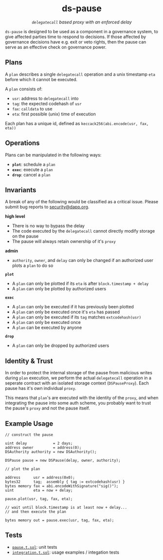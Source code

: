 <h1 align="center">
ds-pause
</h1>

<p align="center">
<i><code>delegatecall</code> based proxy with an enforced delay</i>
</p>

`ds-pause` is designed to be used as a component in a governance system, to give affected parties
time to respond to decisions. If those affected by governance decisions have e.g. exit or veto
rights, then the pause can serve as an effective check on governance power.

## Plans

A `plan` describes a single `delegatecall` operation and a unix timestamp `eta` before which it
cannot be executed.

A `plan` consists of:

- `usr`: address to `delegatecall` into
- `tag`: the expected codehash of `usr`
- `fax`: `calldata` to use
- `eta`: first possible (unix) time of execution

Each plan has a unique id, defined as `keccack256(abi.encode(usr, fax, eta))`

## Operations

Plans can be manipulated in the following ways:

- **`plot`**: schedule a `plan`
- **`exec`**: execute a `plan`
- **`drop`**: cancel a `plan`

## Invariants

A break of any of the following would be classified as a critical issue. Please submit bug reports
to security@dapp.org.

**high level**
- There is no way to bypass the delay
- The code executed by the `delegatecall` cannot directly modify storage on the pause
- The pause will always retain ownership of it's `proxy`

**admin**
- `authority`, `owner`, and `delay` can only be changed if an authorized user plots a `plan` to do so

**`plot`**
- A `plan` can only be plotted if its `eta` is after `block.timestamp + delay`
- A `plan` can only be plotted by authorized users

**`exec`**
- A `plan` can only be executed if it has previously been plotted
- A `plan` can only be executed once it's `eta` has passed
- A `plan` can only be executed if its `tag` matches `extcodehash(usr)`
- A `plan` can only be executed once
- A `plan` can be executed by anyone

**`drop`**
- A `plan` can only be dropped by authorized users

## Identity & Trust

In order to protect the internal storage of the pause from malicious writes during `plan` execution,
we perform the actual `delegatecall` operation in a seperate contract with an isolated storage
context (`DSPauseProxy`). Each pause has it's own individual `proxy`.

This means that `plan`'s are executed with the identity of the `proxy`, and when integrating the
pause into some auth scheme, you probably want to trust the pause's `proxy` and not the pause
itself.

## Example Usage

```solidity
// construct the pause

uint delay            = 2 days;
address owner         = address(0);
DSAuthority authority = new DSAuthority();

DSPause pause = new DSPause(delay, owner, authority);

// plot the plan

address      usr = address(0x0);
bytes32      tag;  assembly { tag := extcodehash(usr) }
bytes memory fax = abi.encodeWithSignature("sig()");
uint         eta = now + delay;

pause.plot(usr, tag, fax, eta);
```

```solidity
// wait until block.timestamp is at least now + delay...
// and then execute the plan

bytes memory out = pause.exec(usr, tag, fax, eta);
```

## Tests

- [`pause.t.sol`](./pause.t.sol): unit tests
- [`integration.t.sol`](./integration.t.sol): usage examples / integation tests

